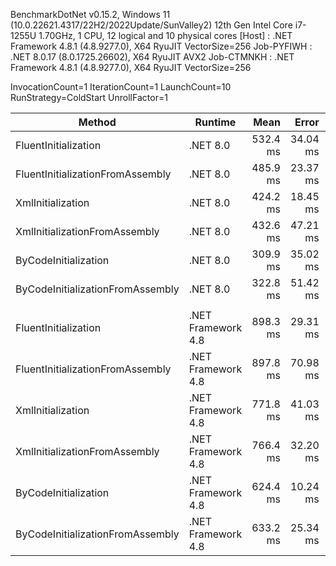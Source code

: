 BenchmarkDotNet v0.15.2, Windows 11 (10.0.22621.4317/22H2/2022Update/SunValley2)
12th Gen Intel Core i7-1255U 1.70GHz, 1 CPU, 12 logical and 10 physical cores
  [Host]     : .NET Framework 4.8.1 (4.8.9277.0), X64 RyuJIT VectorSize=256
  Job-PYFIWH : .NET 8.0.17 (8.0.1725.26602), X64 RyuJIT AVX2
  Job-CTMNKH : .NET Framework 4.8.1 (4.8.9277.0), X64 RyuJIT VectorSize=256

InvocationCount=1  IterationCount=1  LaunchCount=10
RunStrategy=ColdStart  UnrollFactor=1

| Method                           | Runtime            | Mean     | Error    | StdDev   | Allocated |
|--------------------------------- |------------------- |---------:|---------:|---------:|----------:|
| FluentInitialization             | .NET 8.0           | 532.4 ms | 34.04 ms | 22.52 ms |   2.25 MB |
| FluentInitializationFromAssembly | .NET 8.0           | 485.9 ms | 23.37 ms | 15.46 ms |   3.46 MB |
| XmlInitialization                | .NET 8.0           | 424.2 ms | 18.45 ms | 12.20 ms |   1.66 MB |
| XmlInitializationFromAssembly    | .NET 8.0           | 432.6 ms | 47.21 ms | 31.23 ms |   1.66 MB |
| ByCodeInitialization             | .NET 8.0           | 309.9 ms | 35.02 ms | 23.16 ms |   1.55 MB |
| ByCodeInitializationFromAssembly | .NET 8.0           | 322.8 ms | 51.42 ms | 34.01 ms |   1.55 MB |
|                                  |                    |          |          |          |           |
| FluentInitialization             | .NET Framework 4.8 | 898.3 ms | 29.31 ms | 19.39 ms |   2.97 MB |
| FluentInitializationFromAssembly | .NET Framework 4.8 | 897.8 ms | 70.98 ms | 46.95 ms |   4.55 MB |
| XmlInitialization                | .NET Framework 4.8 | 771.8 ms | 41.03 ms | 27.14 ms |   2.16 MB |
| XmlInitializationFromAssembly    | .NET Framework 4.8 | 766.4 ms | 32.20 ms | 21.30 ms |   2.15 MB |
| ByCodeInitialization             | .NET Framework 4.8 | 624.4 ms | 10.24 ms |  6.77 ms |   2.03 MB |
| ByCodeInitializationFromAssembly | .NET Framework 4.8 | 633.2 ms | 25.34 ms | 16.76 ms |   2.03 MB |